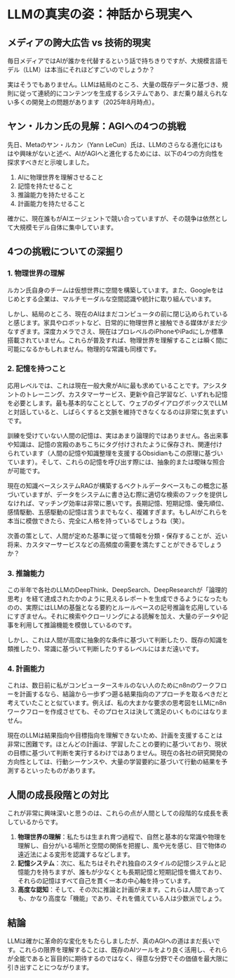 # LLMの真実の姿：神話から現実へ

## メディアの誇大広告 vs 技術的現実

毎日メディアではAIが誰かを代替するという話で持ちきりですが、大規模言語モデル（LLM）は本当にそれほどすごいのでしょうか？

実はそうでもありません。LLMは結局のところ、大量の既存データに基づき、規則に従って連続的にコンテンツを生成するシステムであり、まだ乗り越えられない多くの開発上の問題があります（2025年8月時点）。

## ヤン・ルカン氏の見解：AGIへの4つの挑戦

先日、Metaのヤン・ルカン（Yann LeCun）氏は、LLMのさらなる進化にはもはや興味がないと述べ、AIがAGIへと進化するためには、以下の4つの方向性を探求すべきだと示唆しました。

1.  AIに物理世界を理解させること
2.  記憶を持たせること
3.  推論能力を持たせること
4.  計画能力を持たせること

確かに、現在誰もがAIエージェントで競い合っていますが、その競争は依然として大規模モデル自体に集中しています。

## 4つの挑戦についての深掘り

### 1. 物理世界の理解

ルカン氏自身のチームは仮想世界に空間を構築しています。また、Googleをはじめとする企業は、マルチモーダルな空間認識や統計に取り組んでいます。

しかし、結局のところ、現在のAIはまだコンピュータの前に閉じ込められていると感じます。家具やロボットなど、日常的に物理世界と接触できる媒体がまだ少なすぎます。深度カメラでさえ、現在はプロレベルのiPhoneやiPadにしか標準搭載されていません。これらが普及すれば、物理世界を理解することは瞬く間に可能になるかもしれません。物理的な常識も同様です。

### 2. 記憶を持つこと

応用レベルでは、これは現在一般大衆がAIに最も求めていることです。アシスタントのトレーニング、カスタマーサービス、更新や自己学習など、いずれも記憶を必要とします。最も基本的なこととして、ウェブのダイアログボックスでLLMと対話していると、しばらくすると文脈を維持できなくなるのは非常に気まずいです。

訓練を受けていない人間の記憶は、実はあまり論理的ではありません。各出来事や知識は、記憶の宮殿のあちこちにタグ付けされたように保存され、関連付けられています（人間の記憶や知識整理を支援するObsidianもこの原理に基づいています）。そして、これらの記憶を呼び出す際には、抽象的または曖昧な照合が可能です。

現在の知識ベースシステムRAGが構築するベクトルデータベースもこの概念に基づいていますが、データをシステムに書き込む際に適切な検索のフックを提供しなければ、マッチング効率は非常に悪いです。長期記憶、短期記憶、優先順位、感情駆動、五感駆動の記憶は言うまでもなく、複雑すぎます。もしAIがこれらを本当に模倣できたら、完全に人格を持っているでしょうね（笑）。

次善の策として、人間が定めた基準に従って情報を分類・保存することが、近い将来、カスタマーサービスなどの高頻度の需要を満たすことができるでしょうか？

### 3. 推論能力

この半年で各社のLLMのDeepThink、DeepSearch、DeepResearchが「論理的思考」を経て達成されたかのように見えるレポートを生成できるようになったものの、実際にはLLMの基盤となる要約とルールベースの記号推論を応用しているにすぎません。それに検索やクローリングによる読解を加え、大量のデータや記事を利用して推論機能を模倣しているのです。

しかし、これは人間が高度に抽象的な条件に基づいて判断したり、既存の知識を類推したり、常識に基づいて判断したりするレベルにはまだ遠いです。

### 4. 計画能力

これは、数日前に私がコンピュータースキルのない人のためにn8nのワークフローを計画するなら、結論から一歩ずつ遡る結果指向のアプローチを取るべきだと考えていたことと似ています。例えば、私の大まかな要求の思考図をLLMにn8nワークフローを作成させても、そのプロセスは決して満足のいくものにはなりません。

現在のLLMは結果指向や目標指向を理解できないため、計画を支援することは非常に困難です。ほとんどの計画は、学習したことの要約に基づいており、現状の目標に基づいて判断を実行するわけではありません。現在の各社の研究開発の方向性としては、行動シーケンスや、大量の学習要約に基づいて行動の結果を予測するといったものがあります。

## 人間の成長段階との対比

これが非常に興味深いと思うのは、これらの点が人間としての段階的な成長を表しているからです。

1.  **物理世界の理解**：私たちは生まれ育つ過程で、自然と基本的な常識や物理を理解し、自分がいる場所と空間の関係を把握し、風や光を感じ、目で物体の遠近法による変形を認識するなどします。
2.  **記憶システム**：次に、私たちはそれぞれ独自のスタイルの記憶システムと記憶能力を持ちますが、誰もが少なくとも長期記憶と短期記憶を備えており、それらの記憶はすべて自己を貫く一本の中心軸を持っています。
3.  **高度な認知**：そして、その次に推論と計画が来ます。これらは人間であっても、かなり高度な「機能」であり、それを備えている人は少数派でしょう。

## 結論

LLMは確かに革命的な変化をもたらしましたが、真のAGIへの道はまだ長いです。これらの限界を理解することは、既存のAIツールをより良く活用し、それらが全能であると盲目的に期待するのではなく、得意な分野でその価値を最大限に引き出すことにつながります。
